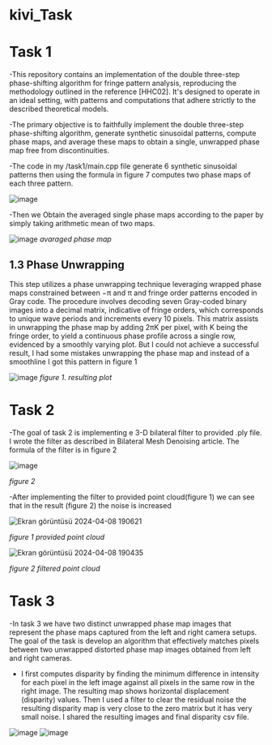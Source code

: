 # kivi_Task


# Task 1
-This repository contains an implementation of the double three-step phase-shifting algorithm for fringe pattern analysis, reproducing the methodology outlined in the reference [HHC02]. It's designed to operate in an ideal setting, with patterns and computations that adhere strictly to the described theoretical models.

-The primary objective is to faithfully implement the double three-step phase-shifting algorithm, generate synthetic sinusoidal patterns, compute phase maps, and average these maps to obtain a single, unwrapped phase map free from discontinuities.

-The code in my /task1/main.cpp file generate 6 synthetic sinusoidal patterns then using the formula in figure 7 computes two phase maps of each three pattern.

![image](https://github.com/Sametatak/kivi_task/assets/50046275/62dbb1f4-5aae-4d79-aa87-c5a30a1b82cc)

-Then we Obtain the averaged single phase maps according to the paper by simply taking arithmetic mean of two maps.

![image](https://github.com/Sametatak/kivi_task/assets/50046275/3cd36da2-2f2b-4ce1-a8c4-5deaa826d237)
 _avaraged phase map_

 1.3 Phase Unwrapping
 -
This step utilizes a phase unwrapping technique leveraging wrapped phase maps constrained between −π and π and fringe order patterns encoded in Gray code. The procedure involves decoding seven Gray-coded binary images into a decimal matrix, indicative of fringe orders, which corresponds to unique wave periods and increments every 10 pixels. This matrix assists in unwrapping the phase map by adding 2πK per pixel, with K being the fringe order, to yield a continuous phase profile across a single row, evidenced by a smoothly varying plot. But I could not achieve a successful result, I had some mistakes unwrapping the phase map and instead of a smoothline I got this pattern in figure 1

![image](https://github.com/Sametatak/kivi_task/assets/50046275/7af92d67-c557-4654-944f-c22a45ca80b7)
_figure 1. resulting plot_
# Task 2
-The goal of task 2 is implementing e 3-D bilateral filter to provided .ply file. I wrote the filter as described in Bilateral Mesh Denoising article. The formula of the filter is in figure 2 

![image](https://github.com/Sametatak/kivi_task/assets/50046275/4527ec5c-b8db-4745-b879-651b8b735725)

_figure 2_

-After implementing the filter to provided point cloud(figure 1) we can see that in the result (figure 2) the noise is increased

![Ekran görüntüsü 2024-04-08 190621](https://github.com/Sametatak/kivi_task/assets/50046275/14954651-f951-4ab2-9a2c-ecfb11a77e17)

_figure 1 provided point cloud_

![Ekran görüntüsü 2024-04-08 190435](https://github.com/Sametatak/kivi_task/assets/50046275/8f05071d-aa79-4d1f-977c-3d4a52ef90c9)

_figure 2 filtered point cloud_



# Task 3 
-In task 3 we have  two distinct unwrapped phase map images that represent the phase maps captured from the left and right camera setups. The goal of the task is develop an algorithm that effectively matches pixels between two unwrapped distorted phase map images obtained from left and right cameras.

- I first computes disparity by finding the minimum difference in intensity for each pixel in the left image against all pixels in the same row in the right image.
The resulting map shows horizontal displacement (disparity) values. Then I used a filter to clear the residual noise the resulting disparity map is very close to the zero matrix but it has very small noise. I shared the resulting images and final disparity csv file. 

![image](https://github.com/Sametatak/kivi_task/assets/50046275/283f7b5d-41ea-4740-8609-a7aafd9ab72f)
![image](https://github.com/Sametatak/kivi_task/assets/50046275/589dfb1f-614c-4db8-b36c-dd96ad26e97f)


